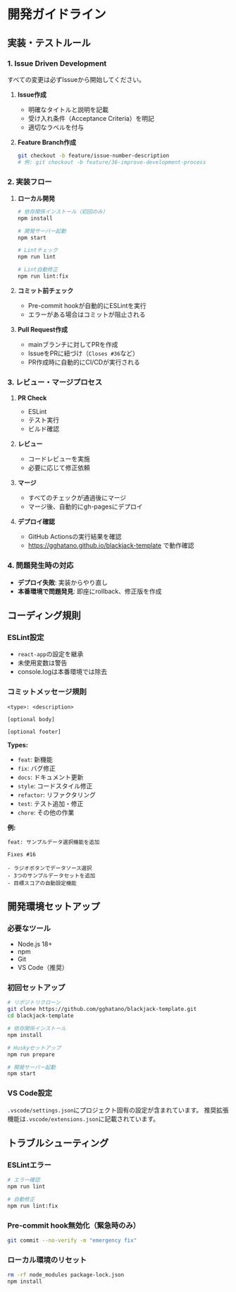 # 開発ガイドライン

## 実装・テストルール

### 1. Issue Driven Development
すべての変更は必ずIssueから開始してください。

1. **Issue作成**
   - 明確なタイトルと説明を記載
   - 受け入れ条件（Acceptance Criteria）を明記
   - 適切なラベルを付与

2. **Feature Branch作成**
   ```bash
   git checkout -b feature/issue-number-description
   # 例: git checkout -b feature/36-improve-development-process
   ```

### 2. 実装フロー

1. **ローカル開発**
   ```bash
   # 依存関係インストール（初回のみ）
   npm install

   # 開発サーバー起動
   npm start

   # Lintチェック
   npm run lint

   # Lint自動修正
   npm run lint:fix
   ```

2. **コミット前チェック**
   - Pre-commit hookが自動的にESLintを実行
   - エラーがある場合はコミットが阻止される

3. **Pull Request作成**
   - mainブランチに対してPRを作成
   - IssueをPRに紐づけ（`Closes #36`など）
   - PR作成時に自動的にCI/CDが実行される

### 3. レビュー・マージプロセス

1. **PR Check**
   - ESLint
   - テスト実行
   - ビルド確認

2. **レビュー**
   - コードレビューを実施
   - 必要に応じて修正依頼

3. **マージ**
   - すべてのチェックが通過後にマージ
   - マージ後、自動的にgh-pagesにデプロイ

4. **デプロイ確認**
   - GitHub Actionsの実行結果を確認
   - https://gghatano.github.io/blackjack-template で動作確認

### 4. 問題発生時の対応

- **デプロイ失敗**: 実装からやり直し
- **本番環境で問題発見**: 即座にrollback、修正版を作成

## コーディング規則

### ESLint設定
- `react-app`の設定を継承
- 未使用変数は警告
- console.logは本番環境では除去

### コミットメッセージ規則
```
<type>: <description>

[optional body]

[optional footer]
```

**Types:**
- `feat`: 新機能
- `fix`: バグ修正
- `docs`: ドキュメント更新
- `style`: コードスタイル修正
- `refactor`: リファクタリング
- `test`: テスト追加・修正
- `chore`: その他の作業

**例:**
```
feat: サンプルデータ選択機能を追加

Fixes #16

- ラジオボタンでデータソース選択
- 3つのサンプルデータセットを追加
- 目標スコアの自動設定機能
```

## 開発環境セットアップ

### 必要なツール
- Node.js 18+
- npm
- Git
- VS Code（推奨）

### 初回セットアップ
```bash
# リポジトリクローン
git clone https://github.com/gghatano/blackjack-template.git
cd blackjack-template

# 依存関係インストール
npm install

# Huskyセットアップ
npm run prepare

# 開発サーバー起動
npm start
```

### VS Code設定
`.vscode/settings.json`にプロジェクト固有の設定が含まれています。
推奨拡張機能は`.vscode/extensions.json`に記載されています。

## トラブルシューティング

### ESLintエラー
```bash
# エラー確認
npm run lint

# 自動修正
npm run lint:fix
```

### Pre-commit hook無効化（緊急時のみ）
```bash
git commit --no-verify -m "emergency fix"
```

### ローカル環境のリセット
```bash
rm -rf node_modules package-lock.json
npm install
```

